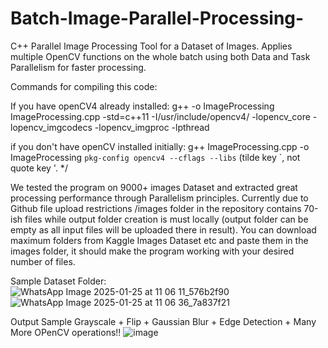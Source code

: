 # Batch-Image-Parallel-Processing-
C++ Parallel Image Processing Tool for a Dataset of Images. Applies multiple OpenCV functions on the whole batch using both Data and Task Parallelism for faster processing.

Commands for compiling this code:

If you have openCV4 already installed:
g++ -o ImageProcessing ImageProcessing.cpp -std=c++11 -I/usr/include/opencv4/ -lopencv_core -lopencv_imgcodecs -lopencv_imgproc -lpthread

if you don't have openCV installed initially:
g++ ImageProcessing.cpp -o ImageProcessing `pkg-config opencv4 --cflags --libs`
(tilde key `, not quote key '.
*/

We tested the program on 9000+ images Dataset and extracted great processing performance through Parallelism principles. Currently due to Github file upload restrictions /images folder in the repository contains 70-ish files while output folder creation is must locally (output folder can be empty as all input files will be uploaded there in result). You can download maximum folders from Kaggle Images Dataset etc and paste them in the images folder, it should make the program working with your desired number of files.

Sample Dataset Folder:
![WhatsApp Image 2025-01-25 at 11 06 11_576b2f90](https://github.com/user-attachments/assets/5993bbc4-015d-4c27-b6f6-6c165ff37786)
![WhatsApp Image 2025-01-25 at 11 06 36_7a837f21](https://github.com/user-attachments/assets/c4d8f8f8-be3b-4833-87d6-9e13e4d72f31)



Output Sample
Grayscale + Flip + Gaussian Blur + Edge Detection + Many More OPenCV operations!!
![image](https://github.com/user-attachments/assets/516851ae-da6a-4fbf-85f3-25356a3f3b7e)


